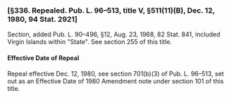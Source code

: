### [§336. Repealed. Pub. L. 96–513, title V, §511(11)(B), Dec. 12, 1980, 94 Stat. 2921] ###

Section, added Pub. L. 90–496, §12, Aug. 23, 1968, 82 Stat. 841, included Virgin Islands within "State". See section 255 of this title.

#### Effective Date of Repeal ####

Repeal effective Dec. 12, 1980, see section 701(b)(3) of Pub. L. 96–513, set out as an Effective Date of 1980 Amendment note under section 101 of this title.